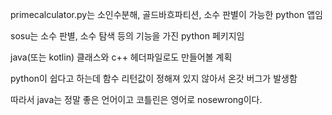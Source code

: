 primecalculator.py는 소인수분해, 골드바흐파티션, 소수 판별이 가능한 python 앱임

sosu는 소수 판별, 소수 탐색 등의 기능을 가진 python 페키지임

java(또는 kotlin) 클래스와 c++ 헤더파일로도 만들어볼 계획



python이 쉽다고 하는데 함수 리턴값이 정해져 있지 않아서 온갓 버그가 발생함

따라서 java는 정말 좋은 언어이고 코틀린은 영어로 nosewrong이다.
